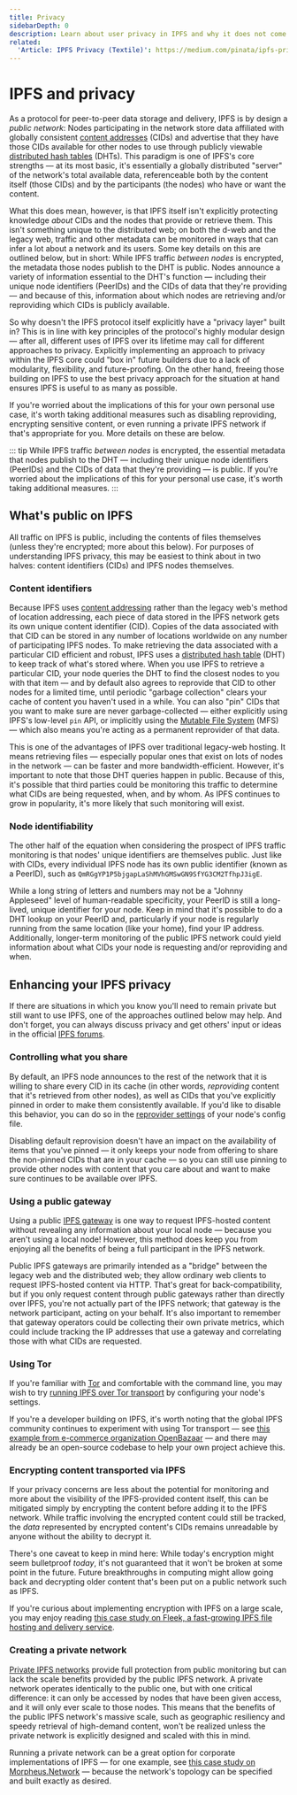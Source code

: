 ```yaml
---
title: Privacy
sidebarDepth: 0
description: Learn about user privacy in IPFS and why it does not come with a built-in privacy layer or encryption.
related:
  'Article: IPFS Privacy (Textile)': https://medium.com/pinata/ipfs-privacy-711f4b72b2ea
---
```


# IPFS and privacy

As a protocol for peer-to-peer data storage and delivery, IPFS is by design a _public network_: Nodes participating in the network store data affiliated with globally consistent [content addresses](/concepts/content-addressing) (CIDs) and advertise that they have those CIDs available for other nodes to use through publicly viewable [distributed hash tables](/concepts/dht/) (DHTs). This paradigm is one of IPFS's core strengths — at its most basic, it's essentially a globally distributed "server" of the network's total available data, referenceable both by the content itself (those CIDs) and by the participants (the nodes) who have or want the content.

What this does mean, however, is that IPFS itself isn't explicitly protecting knowledge _about_ CIDs and the nodes that provide or retrieve them. This isn't something unique to the distributed web; on both the d-web and the legacy web, traffic and other metadata can be monitored in ways that can infer a lot about a network and its users. Some key details on this are outlined below, but in short: While IPFS traffic _between nodes_ is encrypted, the metadata those nodes publish to the DHT is public. Nodes announce a variety of information essential to the DHT's function — including their unique node identifiers (PeerIDs) and the CIDs of data that they're providing — and because of this, information about which nodes are retrieving and/or reproviding which CIDs is publicly available.

So why doesn't the IPFS protocol itself explicitly have a "privacy layer" built in? This is in line with key principles of the protocol's highly modular design — after all, different uses of IPFS over its lifetime may call for different approaches to privacy. Explicitly implementing an approach to privacy within the IPFS core could "box in" future builders due to a lack of modularity, flexibility, and future-proofing. On the other hand, freeing those building on IPFS to use the best privacy approach for the situation at hand ensures IPFS is useful to as many as possible.

If you're worried about the implications of this for your own personal use case, it's worth taking additional measures such as disabling reproviding, encrypting sensitive content, or even running a private IPFS network if that's appropriate for you. More details on these are below.

::: tip
While IPFS traffic _between nodes_ is encrypted, the essential metadata that nodes publish to the DHT — including their unique node identifiers (PeerIDs) and the CIDs of data that they're providing — is public. If you're worried about the implications of this for your personal use case, it's worth taking additional measures.
:::

## What's public on IPFS

All traffic on IPFS is public, including the contents of files themselves (unless they're encrypted; more about this below). For purposes of understanding IPFS privacy, this may be easiest to think about in two halves: content identifiers (CIDs) and IPFS nodes themselves.

### Content identifiers

Because IPFS uses [content addressing](/concepts/content-addressing/) rather than the legacy web's method of location addressing, each piece of data stored in the IPFS network gets its own unique content identifier (CID). Copies of the data associated with that CID can be stored in any number of locations worldwide on any number of participating IPFS nodes. To make retrieving the data associated with a particular CID efficient and robust, IPFS uses a [distributed hash table](/concepts/dht/) (DHT) to keep track of what's stored where. When you use IPFS to retrieve a particular CID, your node queries the DHT to find the closest nodes to you with that item — and by default also agrees to reprovide that CID to other nodes for a limited time, until periodic "garbage collection" clears your cache of content you haven't used in a while. You can also "pin" CIDs that you want to make sure are never garbage-collected — either explicitly using IPFS's low-level `pin` API, or implicitly using the [Mutable File System](/concepts/file-systems/#mutable-file-system-mfs) (MFS) — which also means you're acting as a permanent reprovider of that data.

This is one of the advantages of IPFS over traditional legacy-web hosting. It means retrieving files — especially popular ones that exist on lots of nodes in the network — can be faster and more bandwidth-efficient. However, it's important to note that those DHT queries happen in public. Because of this, it's possible that third parties could be monitoring this traffic to determine what CIDs are being requested, when, and by whom. As IPFS continues to grow in popularity, it's more likely that such monitoring will exist.

### Node identifiability

The other half of the equation when considering the prospect of IPFS traffic monitoring is that nodes' unique identifiers are themselves public. Just like with CIDs, every individual IPFS node has its own public identifier (known as a PeerID), such as `QmRGgYP1P5bjgapLaShMVhGMSwGN9SfYG3CM2TfhpJ3igE`.

While a long string of letters and numbers may not be a "Johnny Appleseed" level of human-readable specificity, your PeerID is still a long-lived, unique identifier for your node. Keep in mind that it's possible to do a DHT lookup on your PeerID and, particularly if your node is regularly running from the same location (like your home), find your IP address. Additionally, longer-term monitoring of the public IPFS network could yield information about what CIDs your node is requesting and/or reproviding and when.

## Enhancing your IPFS privacy

If there are situations in which you know you'll need to remain private but still want to use IPFS, one of the approaches outlined below may help. And don't forget, you can always discuss privacy and get others' input or ideas in the official [IPFS forums](https://discuss.ipfs.io).

### Controlling what you share

By default, an IPFS node announces to the rest of the network that it is willing to share every CID in its cache (in other words, _reproviding_ content that it's retrieved from other nodes), as well as CIDs that you've explicitly pinned in order to make them consistently available. If you'd like to disable this behavior, you can do so in the [reprovider settings](https://github.com/ipfs/go-ipfs/blob/master/docs/config.md#reprovider) of your node's config file.

Disabling default reprovision doesn't have an impact on the availability of items that you've pinned — it only keeps your node from offering to share the non-pinned CIDs that are in your cache — so you can still use pinning to provide other nodes with content that you care about and want to make sure continues to be available over IPFS.

### Using a public gateway

Using a public [IPFS gateway](/how-to/address-ipfs-on-web/#http-gateways) is one way to request IPFS-hosted content without revealing any information about your local node — because you aren't using a local node! However, this method does keep you from enjoying all the benefits of being a full participant in the IPFS network.

Public IPFS gateways are primarily intended as a "bridge" between the legacy web and the distributed web; they allow ordinary web clients to request IPFS-hosted content via HTTP. That's great for back-compatibility, but if you only request content through public gateways rather than directly over IPFS, you're not actually part of the IPFS network; that gateway is the network participant, acting on your behalf. It's also important to remember that gateway operators could be collecting their own private metrics, which could include tracking the IP addresses that use a gateway and correlating those with what CIDs are requested.

### Using Tor

If you're familiar with [Tor](https://www.torproject.org/) and comfortable with the command line, you may wish to try [running IPFS over Tor transport](https://dweb-primer.ipfs.io/avenues-for-access/tor-transport) by configuring your node's settings.

If you're a developer building on IPFS, it's worth noting that the global IPFS community continues to experiment with using Tor transport — see [this example from e-commerce organization OpenBazaar](https://github.com/OpenBazaar/go-onion-transport) — and there may already be an open-source codebase to help your own project achieve this.

### Encrypting content transported via IPFS

If your privacy concerns are less about the potential for monitoring and more about the visibility of the IPFS-provided content itself, this can be mitigated simply by encrypting the content before adding it to the IPFS network. While traffic involving the encrypted content could still be tracked, the _data_ represented by encrypted content's CIDs remains unreadable by anyone without the ability to decrypt it.

There's one caveat to keep in mind here: While today's encryption might seem bulletproof _today_, it's not guaranteed that it won't be broken at some point in the future. Future breakthroughs in computing might allow going back and decrypting older content that's been put on a public network such as IPFS.

If you're curious about implementing encryption with IPFS on a large scale, you may enjoy reading [this case study on Fleek, a fast-growing IPFS file hosting and delivery service](concepts/case-study-fleek/).

### Creating a private network

[Private IPFS networks](https://github.com/ipfs/go-ipfs/blob/v0.7.0/docs/experimental-features.md#private-networks) provide full protection from public monitoring but can lack the scale benefits provided by the public IPFS network. A private network operates identically to the public one, but with one critical difference: it can only be accessed by nodes that have been given access, and it will only ever scale to those nodes. This means that the benefits of the public IPFS network's massive scale, such as geographic resiliency and speedy retrieval of high-demand content, won't be realized unless the private network is explicitly designed and scaled with this in mind.

Running a private network can be a great option for corporate implementations of IPFS — for one example, see [this case study on Morpheus.Network](/concepts/case-study-morpheus/) — because the network's topology can be specified and built exactly as desired.
